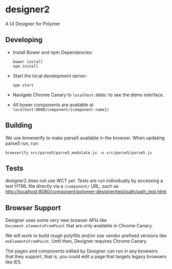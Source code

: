 # designer2
A UI Designer for Polymer

## Developing

  * Install Bower and npm Dependencies:

        bower install
        npm install

  * Start the local development server:

        npm start

  * Navigate Chrome Canary to `localhost:8080/` to see the demo interface.

  * All bower components are available at
    `localhost:8080/component/{component-name}/`

## Building

We use browserify to make parse5 available in the browser. When updating
parse5 run, run:

    browserify src/parse5/parse5_modulate.js -o src/parse5/parse5.js

## Tests

designer2 does not use WCT *yet*. Tests are run individually by accessing a test
HTML file directly via a `/component/` URL, such as
[http://localhost:8080/component/polymer-designer/test/path/path_test.html]()

## Browser Support

Designer uses some very new browser APIs like `Document.elementsFromPoint`
that are only available in Chrome Canary.

We will work to build rough polyfills and/or use vendor prefixed
versions like `msElementsFromPoint`. Until then, Designer requires
Chrome Canary.

The pages and components edited by Designer can run in any browsers that they
support, that is, you could edit a page that targets legacy browsers like IE5.
